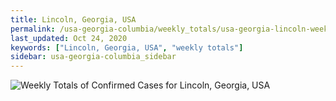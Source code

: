 ```yaml
---
title: Lincoln, Georgia, USA
permalink: /usa-georgia-columbia/weekly_totals/usa-georgia-lincoln-weekly_totals.html
last_updated: Oct 24, 2020
keywords: ["Lincoln, Georgia, USA", "weekly totals"]
sidebar: usa-georgia-columbia_sidebar
---
```


![Weekly Totals of Confirmed Cases for Lincoln, Georgia, USA](/covid_tracker/images/graphs/usa-georgia-lincoln-weekly_totals_graph.png)
